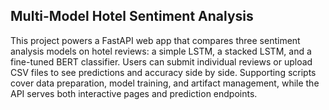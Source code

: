 ## Multi-Model Hotel Sentiment Analysis

This project powers a FastAPI web app that compares three sentiment analysis models on hotel reviews: a simple LSTM, a stacked LSTM, and a fine-tuned BERT classifier. Users can submit individual reviews or upload CSV files to see predictions and accuracy side by side. Supporting scripts cover data preparation, model training, and artifact management, while the API serves both interactive pages and prediction endpoints.
